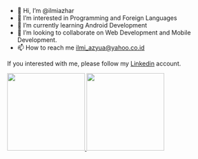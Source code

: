 - 👋 Hi, I’m @ilmiazhar
- 👀 I’m interested in Programming and Foreign Languages
- 🌱 I’m currently learning Android Development
- 💞️ I’m looking to collaborate on Web Development and Mobile Development.
- 📫 How to reach me ilmi_azyua@yahoo.co.id

If you interested with me, please follow my [Linkedin](https://www.linkedin.com/in/ilmi-yuliardhi-b843b8a6/) account.

<p align="left">
<a href="https://github.com/ilmiazhar">
  <img height="180em" src="https://github-readme-stats-eight-theta.vercel.app/api?username=ilmiazhar&show_icons=true&theme=dark&include_all_commits=true&count_private=true"/>
  <img height="180em" src="https://github-readme-stats-eight-theta.vercel.app/api/top-langs/?username=ilmiazhar&layout=compact&langs_count=8&theme=dark"/>
</a>
</p>

<!---
ilmiazhar/ilmiazhar is a ✨ special ✨ repository because its `README.md` (this file) appears on your GitHub profile.
You can click the Preview link to take a look at your changes.
--->
